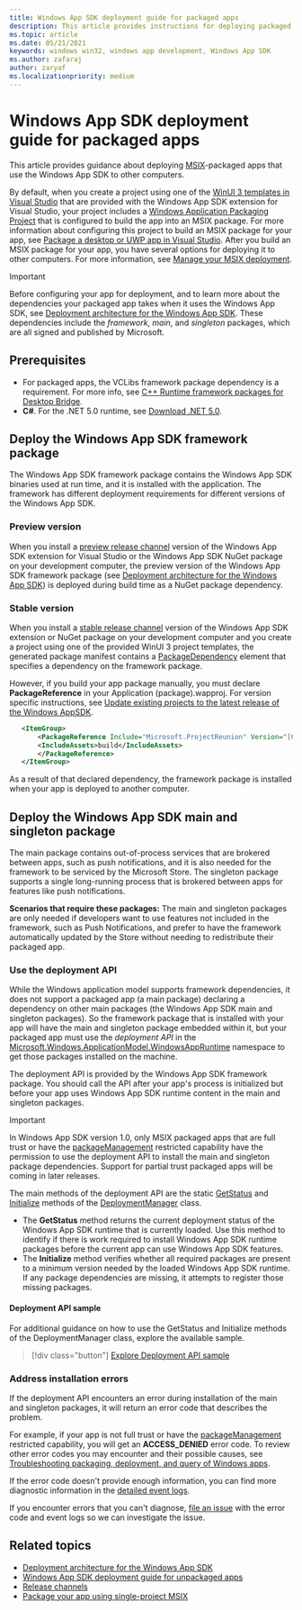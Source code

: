 ```yaml
---
title: Windows App SDK deployment guide for packaged apps 
description: This article provides instructions for deploying packaged apps that use the Windows App SDK.
ms.topic: article
ms.date: 05/21/2021
keywords: windows win32, windows app development, Windows App SDK 
ms.author: zafaraj
author: zaryaf
ms.localizationpriority: medium
---
```


# Windows App SDK deployment guide for packaged apps 

This article provides guidance about deploying [MSIX](/windows/msix)-packaged apps that use the Windows App SDK to other computers.

By default, when you create a project using one of the [WinUI 3 templates in Visual Studio](..\winui\winui3\winui-project-templates-in-visual-studio.md) that are provided with the Windows App SDK extension for Visual Studio, your project includes a [Windows Application Packaging Project](/windows/msix/desktop/desktop-to-uwp-packaging-dot-net) that is configured to build the app into an MSIX package. For more information about configuring this project to build an MSIX package for your app, see [Package a desktop or UWP app in Visual Studio](/windows/msix/package/packaging-uwp-apps). After you build an MSIX package for your app, you have several options for deploying it to other computers. For more information, see [Manage your MSIX deployment](/windows/msix/desktop/managing-your-msix-deployment-overview).

> [!IMPORTANT]
> Before configuring your app for deployment, and to learn more about the dependencies your packaged app takes when it uses the Windows App SDK, see [Deployment architecture for the Windows App SDK](deployment-architecture.md). These dependencies include the *framework*, *main*, and *singleton* packages, which are all signed and published by Microsoft.

## Prerequisites

* For packaged apps, the VCLibs framework package dependency is a requirement. For more info, see [C++ Runtime framework packages for Desktop Bridge](/troubleshoot/cpp/c-runtime-packages-desktop-bridge).
* **C#**. For the .NET 5.0 runtime, see [Download .NET 5.0](https://dotnet.microsoft.com/download/dotnet/5.0).

## Deploy the Windows App SDK framework package

The Windows App SDK framework package contains the Windows App SDK binaries used at run time, and it is installed with the application. The framework has different deployment requirements for different versions of the Windows App SDK.

### Preview version

When you install a [preview release channel](preview-channel.md) version of the Windows App SDK extension for Visual Studio or the Windows App SDK NuGet package on your development computer, the preview version of the Windows App SDK framework package (see [Deployment architecture for the Windows App SDK](deployment-architecture.md)) is deployed during build time as a NuGet package dependency.

### Stable version

When you install a [stable release channel](stable-channel.md) version of the Windows App SDK extension or NuGet package on your development computer and you create a project using one of the provided WinUI 3 project templates, the generated package manifest contains a [PackageDependency](/uwp/schemas/appxpackage/uapmanifestschema/element-packagedependency) element that specifies a dependency on the framework package.

However, if you build your app package manually, you must declare **PackageReference** in your Application (package).wapproj. For version specific instructions, see [Update existing projects to the latest release of the Windows AppSDK](update-existing-projects-to-the-latest-release.md).

 ```xml
    <ItemGroup>
        <PackageReference Include="Microsoft.ProjectReunion" Version="[0.8.0]">
        <IncludeAssets>build</IncludeAssets>
        </PackageReference>
    </ItemGroup>
```

As a result of that declared dependency, the framework package is installed when your app is deployed to another computer.

## Deploy the Windows App SDK main and singleton package

The main package contains out-of-process services that are brokered between apps, such as push notifications, and it is also needed for the framework to be serviced by the Microsoft Store. The singleton package supports a single long-running process that is brokered between apps for features like push notifications. 

**Scenarios that require these packages:** The main and singleton packages are only needed if developers want to use features not included in the framework, such as Push Notifications, and prefer to have the framework automatically updated by the Store without needing to redistribute their packaged app.  

### Use the deployment API

While the Windows application model supports framework dependencies, it does not support a packaged app (a main package) declaring a dependency on other main packages (the Windows App SDK main and singleton packages). So the framework package that is installed with your app will have the main and singleton package embedded within it, but your packaged app must use the *deployment API* in the [Microsoft.Windows.ApplicationModel.WindowsAppRuntime](/windows/windows-app-sdk/api/winrt/microsoft.windows.applicationmodel.windowsappruntime) namespace to get those packages installed on the machine.

The deployment API is provided by the Windows App SDK framework package. You should call the API after your app's process is initialized but before your app uses Windows App SDK runtime content in the main and singleton packages. 

> [!IMPORTANT]
> In Windows App SDK version 1.0, only MSIX packaged apps that are full trust or have the [packageManagement](/windows/uwp/packaging/app-capability-declarations) restricted capability have the permission to use the deployment API to install the main and singleton package dependencies. Support for partial trust packaged apps will be coming in later releases. 

The main methods of the deployment API are the static [GetStatus](/windows/windows-app-sdk/api/winrt/microsoft.windows.applicationmodel.windowsappruntime.deploymentmanager.getstatus) and [Initialize](/windows/windows-app-sdk/api/winrt/microsoft.windows.applicationmodel.windowsappruntime.deploymentmanager.initialize) methods of the [DeploymentManager](/windows/windows-app-sdk/api/winrt/microsoft.windows.applicationmodel.windowsappruntime.deploymentmanager) class.

- The **GetStatus** method returns the current deployment status of the Windows App SDK runtime that is currently loaded. Use this method to identify if there is work required to install Windows App SDK runtime packages before the current app can use Windows App SDK features.
- The **Initialize** method verifies whether all required packages are present to a minimum version needed by the loaded Windows App SDK runtime. If any package dependencies are missing, it attempts to register those missing packages.

#### Deployment API sample 

For additional guidance on how to use the GetStatus and Initialize methods of the DeploymentManager class, explore the available sample. 

> [!div class="button"]
> [Explore Deployment API sample](https://github.com/microsoft/WindowsAppSDK-Samples/tree/main/Samples/DeploymentManager)

### Address installation errors

If the deployment API encounters an error during installation of the main and singleton packages, it will return an error code that describes the problem. 

For example, if your app is not full trust or have the [packageManagement](/windows/uwp/packaging/app-capability-declarations) restricted capability, you will get an **ACCESS_DENIED** error code. To review other error codes you may encounter and their possible causes, see [Troubleshooting packaging, deployment, and query of Windows apps](/windows/win32/appxpkg/troubleshooting#common-error-codes).

If the error code doesn't provide enough information, you can find more diagnostic information in the [detailed event logs](/windows/win32/appxpkg/troubleshooting#get-diagnostic-information).

If you encounter errors that you can't diagnose, [file an issue](https://github.com/microsoft/WindowsAppSDK/issues) with the error code and event logs so we can investigate the issue.

## Related topics

* [Deployment architecture for the Windows App SDK](deployment-architecture.md)
* [Windows App SDK deployment guide for unpackaged apps](deploy-unpackaged-apps.md)
* [Release channels](release-channels.md)
* [Package your app using single-project MSIX](/windows/apps/windows-app-sdk/single-project-msix)
